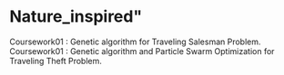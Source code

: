 # Nature_inspired" 

Coursework01 : Genetic algorithm for Traveling Salesman Problem.
Coursework01 : Genetic algorithm and Particle Swarm Optimization for Traveling Theft Problem.

## 